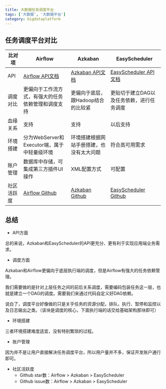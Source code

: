 ```yaml
---
title: 大数据任务调度平台
tags: ['大数据', '大数据平台']
category: bigdataplatform
---
```


## 任务调度平台对比

比对项 |Airflow | Azkaban | EasyScheduler
------|--------|---------|--------------
API | [Airflow API文档](http://airflow.apache.org/api.html) | [Azkaban API文档](https://azkaban.readthedocs.io/en/latest/ajaxApi.html) | [EasyScheduler API文档](http://52.82.13.76:8888/easyscheduler/doc.html?language=zh_CN&lang=cn)
调度对比 | 更偏向于工作流方式，有强大的任务依赖管理和调度支持 | 更偏向于底层，跟Hadoop结合的比较紧 | 更贴切于建立DAG以及任务依赖，进行任务调度
血缘关系 | 支持 | 支持 | 以后支持
环境搭建 | 分为WebServer和Executor端，属于中轻量级环境 | 环境搭建根据网站手册搭建，也没有太大问题 | 符合高可用需求
账户管理 | 数据库中存储，可集成第三方插件UI操作 | XML配置方式 | 可配置
社区活跃度 | [Airflow Github](https://github.com/apache/airflow) | [Azkaban Github](https://github.com/azkaban/azkaban) | [EasyScheduler Github](https://github.com/analysys/EasyScheduler)

## 总结

- API方面

总的来说，Azkaban和EasyScheduler的API更充分、更有利于实现应用端业务需求。

- 调度方面

Azkaban和Airflow更偏向于底层执行端的调度，但是Airflow有强大的任务依赖管理。

我们需要做的是针对上层任务之间的前后关系调度，需要编码包装任务这一层，也就是建立一个DAG的调度。需要我们来通过代码自定义好DAG依赖。

说白了，调度平台好像做的只是关乎任务的资源分配，排队，执行、暂停和监控以及日志输出之类。（该块是调度的核心，下面执行端的话交给基础架构那块即可）

- 环境搭建

三者环境搭建难度适宜，没有特别繁琐的过程。

- 账户管理

因为并不是让用户直接解决任务调度平台，所以用户量并不多，保证开发账户通行即可。

- 社区活跃度
  - Github star数：Airflow > Azkaban > EasyScheduler
  - Github issue数：Airflow > Azkaban > EasyScheduler
